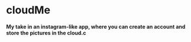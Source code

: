 # cloudMe
#### My take in an instagram-like app, where you can create an account and store the pictures in the cloud.c
